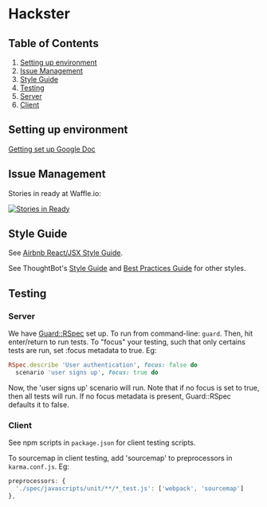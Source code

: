 # Hackster

## Table of Contents

1. [Setting up environment](#setting-up-environment)
1. [Issue Management](#issue-management)
1. [Style Guide](#style-guide)
1. [Testing](#testing)
  1. [Server](#server)
  1. [Client](#client)

## Setting up environment

[Getting set up Google Doc](https://docs.google.com/document/d/1VUkw7SITynNE7drLXUzgo1F4rTimasn0MqeriwZvvWQ/edit)

## Issue Management

Stories in ready at Waffle.io:

[![Stories in Ready](https://badge.waffle.io/hacksterio/hackster.svg?label=ready&title=Ready)](http://waffle.io/hacksterio/hackster)

## Style Guide

See [Airbnb React/JSX Style Guide](https://github.com/airbnb/javascript/tree/master/react).

See ThoughtBot's [Style Guide](https://github.com/thoughtbot/guides/tree/dee16052f49cb4b41fb8d090ffdb75942512ddb1/style) and [Best Practices Guide](https://github.com/thoughtbot/guides/tree/dee16052f49cb4b41fb8d090ffdb75942512ddb1/best-practices) for other styles.

## Testing

### Server

We have [Guard::RSpec](https://github.com/guard/guard-rspec) set up. To run from command-line: `guard`. Then, hit enter/return to run tests. To "focus" your testing, such that only certains tests are run, set :focus metadata to true. Eg:

```ruby
RSpec.describe 'User authentication', focus: false do
  scenario 'user signs up', focus: true do
```

Now, the 'user signs up' scenario will run. Note that if no focus is set to true, then all tests will run. If no focus metadata is present, Guard::RSpec defaults it to false.

### Client

See npm scripts in `package.json` for client testing scripts.

To sourcemap in client testing, add 'sourcemap' to preprocessors in `karma.conf.js`. Eg:

```javascript
preprocessors: {
  './spec/javascripts/unit/**/*_test.js': ['webpack', 'sourcemap']
},
```
